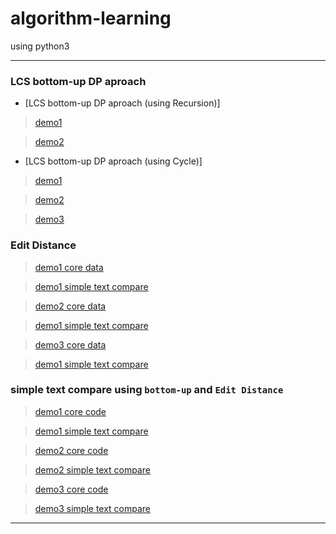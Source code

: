 # algorithm-learning
using python3

----------------------------
### LCS bottom-up DP aproach
* [LCS bottom-up DP aproach (using Recursion)] 
> [demo1](https://github.com/guanrongjia/algorithm-learning/blob/master/LCS%20bottom-up%20DP%20aproach/test1.1.py)

> [demo2](https://github.com/guanrongjia/algorithm-learning/blob/master/LCS%20bottom-up%20DP%20aproach/test2.1.py)


* [LCS bottom-up DP aproach (using Cycle)]
> [demo1](https://github.com/guanrongjia/algorithm-learning/blob/master/LCS%20bottom-up%20DP%20aproach/test1.2.py)

> [demo2](https://github.com/guanrongjia/algorithm-learning/blob/master/LCS%20bottom-up%20DP%20aproach/test2.2.py)

> [demo3](https://github.com/guanrongjia/algorithm-learning/blob/master/LCS%20bottom-up%20DP%20aproach/test3.2.py)


### Edit Distance
> [demo1 core data](https://github.com/guanrongjia/algorithm-learning/blob/master/Edit%20Distance/test1.3.py)

> [demo1 simple text compare](https://github.com/guanrongjia/algorithm-learning/blob/master/Edit%20Distance/asst2htmlrenderer1.py)


> [demo2 core data](https://github.com/guanrongjia/algorithm-learning/blob/master/Edit%20Distance/test2.3.py)

> [demo1 simple text compare](https://github.com/guanrongjia/algorithm-learning/blob/master/Edit%20Distance/asst2htmlrenderer2.py)


> [demo3 core data](https://github.com/guanrongjia/algorithm-learning/blob/master/Edit%20Distance/test3.3.py)

> [demo1 simple text compare](https://github.com/guanrongjia/algorithm-learning/blob/master/Edit%20Distance/asst2htmlrenderer3.py)

### simple text compare using `bottom-up` and `Edit Distance`
> [demo1 core code](https://github.com/guanrongjia/algorithm-learning/blob/master/simple%20text%20compare%20using%20%60bottom-up%60%20and%20%60Edit%20Distance%60/test1.4.py)

> [demo1 simple text compare](https://github.com/guanrongjia/algorithm-learning/blob/master/simple%20text%20compare%20using%20%60bottom-up%60%20and%20%60Edit%20Distance%60/asst2htmlrenderer1.py)


> [demo2 core code](https://github.com/guanrongjia/algorithm-learning/blob/master/simple%20text%20compare%20using%20%60bottom-up%60%20and%20%60Edit%20Distance%60/test2.4.py)

> [demo2 simple text compare](https://github.com/guanrongjia/algorithm-learning/blob/master/simple%20text%20compare%20using%20%60bottom-up%60%20and%20%60Edit%20Distance%60/asst2htmlrenderer2.py)


> [demo3 core code](https://github.com/guanrongjia/algorithm-learning/blob/master/simple%20text%20compare%20using%20%60bottom-up%60%20and%20%60Edit%20Distance%60/test3.4.py)

> [demo3 simple text compare](https://github.com/guanrongjia/algorithm-learning/blob/master/simple%20text%20compare%20using%20%60bottom-up%60%20and%20%60Edit%20Distance%60/asst2htmlrenderer3.py)

----------------------------


